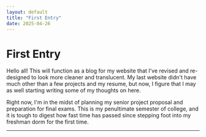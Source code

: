 ```yaml
---
layout: default
title: "First Entry"
date: 2025-04-26
---
```


# First Entry 

Hello all! This will function as a blog for my website that I've revised and re-designed to look more cleaner and translucent. My last website didn't have much other than a few projects and my resume, but now, I figure that I may as well starting writing some of my thoughts on here. 

Right now, I'm in the midst of planning my senior project proposal and preparation for final exams. This is my penultimate semester of college, and it is tough to digest how fast time has passed since stepping foot into my freshman dorm for the first time. 

---